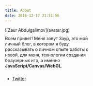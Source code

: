 ```yaml
---
title: About
date: 2016-12-17 21:51:56
---
```


<div style="float: left; padding-right: 20px">
![Zaur Abdulgalimov](avatar.jpg)
</div>

<div style="display: table; width: 300px; height: 128px; overflow: hidden;">
 <div style="display: table-cell; vertical-align: middle; line-height: 18px">
   <div>
   Всем привет!
   Меня зовут Заур, это мой личный блог, в котором я буду рассказывать о личном опыте работы с новой, для меня, технологии создания браузерных игр, а именно <strong>JavaScript/Canvas/WebGL</strong>. 
   </div>
 </div>
</div>

* <a href="http://twitter.com/z_abdulgalimov">Twitter</a>


